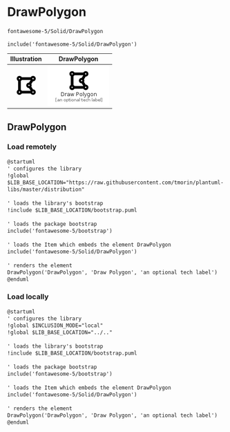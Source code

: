# DrawPolygon


```text
fontawesome-5/Solid/DrawPolygon
```

```text
include('fontawesome-5/Solid/DrawPolygon')
```



| Illustration | DrawPolygon |
| :---: | :---: |
| ![illustration for Illustration](../../fontawesome-5/Solid/DrawPolygon.png) | ![illustration for DrawPolygon](../../fontawesome-5/Solid/DrawPolygon.Local.png) |




## DrawPolygon

### Load remotely
```plantuml
@startuml
' configures the library
!global $LIB_BASE_LOCATION="https://raw.githubusercontent.com/tmorin/plantuml-libs/master/distribution"

' loads the library's bootstrap
!include $LIB_BASE_LOCATION/bootstrap.puml

' loads the package bootstrap
include('fontawesome-5/bootstrap')

' loads the Item which embeds the element DrawPolygon
include('fontawesome-5/Solid/DrawPolygon')

' renders the element
DrawPolygon('DrawPolygon', 'Draw Polygon', 'an optional tech label')
@enduml
```

### Load locally
```plantuml
@startuml
' configures the library
!global $INCLUSION_MODE="local"
!global $LIB_BASE_LOCATION="../.."

' loads the library's bootstrap
!include $LIB_BASE_LOCATION/bootstrap.puml

' loads the package bootstrap
include('fontawesome-5/bootstrap')

' loads the Item which embeds the element DrawPolygon
include('fontawesome-5/Solid/DrawPolygon')

' renders the element
DrawPolygon('DrawPolygon', 'Draw Polygon', 'an optional tech label')
@enduml
```

